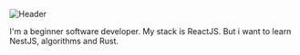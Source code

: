 ![Header](https://github.com/klimhammet62/klimhammet62/blob/main/assets/%D0%94%D0%BE%D0%B1%D0%B0%D0%B2%D0%B8%D1%82%D1%8C%20%D0%B7%D0%B0%D0%B3%D0%BE%D0%BB%D0%BE%D0%B2%D0%BE%D0%BA.gif)

I'm a beginner software developer. My stack is ReactJS. But i want to learn NestJS, algorithms and Rust.
